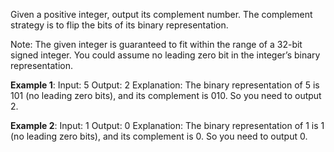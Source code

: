 Given a positive integer, output its complement number. The complement strategy is to flip the bits of its binary representation.

Note:
The given integer is guaranteed to fit within the range of a 32-bit signed integer.
You could assume no leading zero bit in the integer’s binary representation.

**Example 1**:
Input: 5
Output: 2
Explanation: The binary representation of 5 is 101 (no leading zero bits), and its complement is 010. So you need to output 2.

**Example 2**:
Input: 1
Output: 0
Explanation: The binary representation of 1 is 1 (no leading zero bits), and its complement is 0. So you need to output 0.
